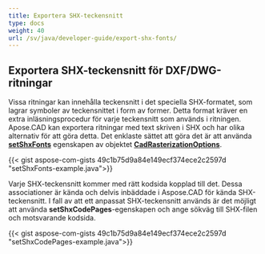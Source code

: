 ```yaml
---
title: Exportera SHX-teckensnitt
type: docs
weight: 40
url: /sv/java/developer-guide/export-shx-fonts/
---
```


## **Exportera SHX-teckensnitt för DXF/DWG-ritningar**

Vissa ritningar kan innehålla teckensnitt i det speciella SHX-formatet, som lagrar symboler av teckensnittet i form av former. 
Detta format kräver en extra inläsningsprocedur för varje teckensnitt som används i ritningen. 
Apose.CAD kan exportera ritningar med text skriven i SHX och har olika alternativ för att göra detta. 
Det enklaste sättet att göra det är att använda [**setShxFonts**](https://reference.aspose.com/cad/java/com.aspose.cad.imageoptions/CadRasterizationOptions#setShxFonts-java.lang.String:A-) 
egenskapen av objektet [**CadRasterizationOptions**](https://reference.aspose.com/cad/java/com.aspose.cad.imageoptions/CadRasterizationOptions).

{{< gist aspose-com-gists 49c1b75d9a84e149ecf374ece2c2597d "setShxFonts-example.java">}}

Varje SHX-teckensnitt kommer med rätt kodsida kopplad till det. Dessa associationer är kända och delvis inbäddade i Aspose.CAD för kända SHX-teckensnitt. 
I fall av att ett anpassat SHX-teckensnitt används är det möjligt att använda **setShxCodePages**-egenskapen och ange sökväg till SHX-filen och motsvarande kodsida.

{{< gist aspose-com-gists 49c1b75d9a84e149ecf374ece2c2597d "setShxCodePages-example.java">}}
